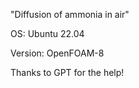"Diffusion of ammonia in air"  

OS: Ubuntu 22.04  

Version: OpenFOAM-8  

Thanks to GPT for the help!  

